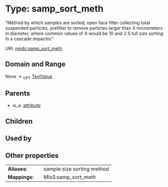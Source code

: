 
# Type: samp_sort_meth


"Method by which samples are sorted; open face filter collecting total suspended particles, prefilter to remove particles larger than X micrometers in diameter, where common values of X would be 10 and 2.5 full size sorting in a cascade impactor."

URI: [nmdc:samp_sort_meth](https://microbiomedata/meta/samp_sort_meth)


## Domain and Range

None ->  <sub>OPT</sub> [TextValue](TextValue.md)

## Parents

 *  is_a: [attribute](attribute.md)

## Children


## Used by


## Other properties

|  |  |  |
| --- | --- | --- |
| **Aliases:** | | sample size sorting method |
| **Mappings:** | | MIxS:samp_sort_meth |

